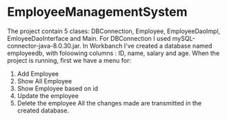# EmployeeManagementSystem
The project contain 5 clases: DBConnection, Employee, EmployeeDaoImpl, EmloyeeDaoInterface and Main.
For DBConnection I used mySQL-connector-java-8.0.30.jar.
In Workbanch I've created a database named employeedb, with foloowing columns : ID, name, salary and age.
When the project is running, first we have a menu for: 
1. Add Employee
2. Show All Employee
3. Show Employee based on id 
4. Update the employee
5. Delete the employee
All the changes made are transmitted in the created database.


